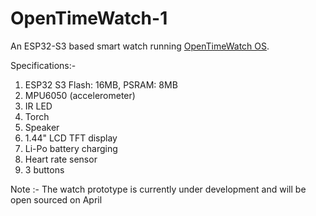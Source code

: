 # OpenTimeWatch-1
An ESP32-S3 based smart watch running [OpenTimeWatch OS](https://github.com/OpenTimeWatch-Project/OpenTimeWatch-OS). 
                                                                         
Specifications:-
1. ESP32 S3 Flash: 16MB, PSRAM: 8MB
2. MPU6050 (accelerometer)
3. IR LED
4. Torch
5. Speaker
6. 1.44" LCD TFT display
7. Li-Po battery charging
8. Heart rate sensor
9. 3 buttons

Note :- The watch prototype is currently under development and will be open sourced on April
